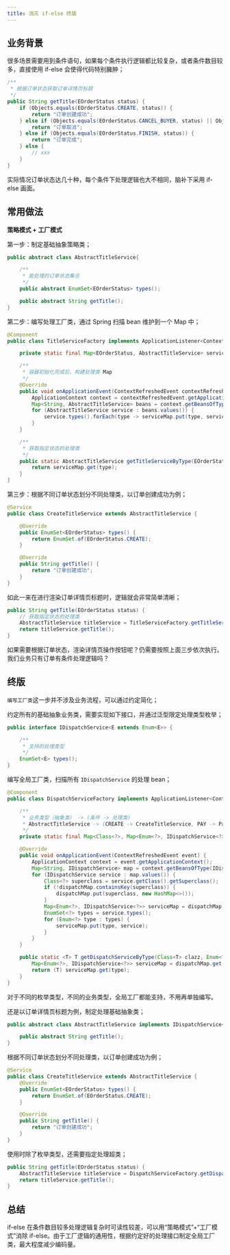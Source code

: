 ```yaml
---
title: 消灭 if-else 终版
---
```


## 业务背景

很多场景需要用到条件语句，如果每个条件执行逻辑都比较复杂，或者条件数目较多，直接使用 if-else 会使得代码特别臃肿；

```java
/**
 * 根据订单状态获取订单详情页标题
 */
public String getTitle(EOrderStatus status) {
    if (Objects.equals(EOrderStatus.CREATE, status)) {
        return "订单创建成功";
    } else if (Objects.equals(EOrderStatus.CANCEL_BUYER, status) || Objects.equals(EOrderStatus.CANCEL_SELLER, status)) {
        return "订单取消";
    } else if (Objects.equals(EOrderStatus.FINISH, status)) {
        return "订单完成";
    } else {
        // xxx
    }
}
```

实际情况订单状态达几十种，每个条件下处理逻辑也大不相同，脑补下采用 if-else 画面。

## 常用做法

**策略模式 + 工厂模式**

第一步：制定基础抽象策略类；

```java
public abstract class AbstractTitleService{

    /**
     * 能处理的订单状态集合
     */
    public abstract EnumSet<EOrderStatus> types();

    public abstract String getTitle();
}
```

第二步：编写处理工厂类，通过 Spring 扫描 bean 维护到一个 Map 中；

```java
@Component
public class TitleServiceFactory implements ApplicationListener<ContextRefreshedEvent> {

    private static final Map<EOrderStatus, AbstractTitleService> serviceMap = new HashMap<>();

    /**
     * 容器初始化完成后，构建处理类 Map
     */
    @Override
    public void onApplicationEvent(ContextRefreshedEvent contextRefreshedEvent) {
        ApplicationContext context = contextRefreshedEvent.getApplicationContext();
        Map<String, AbstractTitleService> beans = context.getBeansOfType(AbstractTitleService.class);
        for (AbstractTitleService service : beans.values()) {
            service.types().forEach(type -> serviceMap.put(type, service));
        }
    }

    /**
     * 获取指定状态的处理类
     */
    public static AbstractTitleService getTitleServiceByType(EOrderStatus type) {
        return serviceMap.get(type);
    }
}
```

第三步：根据不同订单状态划分不同处理类，以订单创建成功为例；

```java
@Service
public class CreateTitleService extends AbstractTitleService {

    @Override
    public EnumSet<EOrderStatus> types() {
        return EnumSet.of(EOrderStatus.CREATE);
    }

    @Override
    public String getTitle() {
        return "订单创建成功";
    }
}
```

如此一来在进行渲染订单详情页标题时，逻辑就会非常简单清晰；

```java
public String getTitle(EOrderStatus status) {
    // 获取指定状态的处理类
    AbstractTitleService titleService = TitleServiceFactory.getTitleServiceByType(status);
    return titleService.getTitle();
}
```

如果需要根据订单状态，渲染详情页操作按钮呢？仍需要按照上面三步依次执行。我们业务只有订单有条件处理逻辑吗？

## 终版

`编写工厂类`这一步并不涉及业务流程，可以通过约定简化；

约定所有的基础抽象业务类，需要实现如下接口，并通过泛型限定处理类型枚举；

```java
public interface IDispatchService<E extends Enum<E>> {

    /**
     * 支持的处理类型
     */
    EnumSet<E> types();
}
```

编写全局工厂类，扫描所有 `IDispatchService` 的处理 bean；

```java
@Component
public class DispatchServiceFactory implements ApplicationListener<ContextRefreshedEvent> {

    /**
     * 业务类型（抽象类） -> (条件 -> 处理类)
     * AbstractTitleService -> (CREATE -> CreateTitleService, PAY -> PayTitleService)
     */
    private static final Map<Class<?>, Map<Enum<?>, IDispatchService<?>>> dispatchMap = new HashMap<>();

    @Override
    public void onApplicationEvent(ContextRefreshedEvent event) {
        ApplicationContext context = event.getApplicationContext();
        Map<String, IDispatchService> map = context.getBeansOfType(IDispatchService.class);
        for (IDispatchService service : map.values()) {
            Class<?> superclass = service.getClass().getSuperclass();
            if (!dispatchMap.containsKey(superclass)) {
                dispatchMap.put(superclass, new HashMap<>());
            }
            Map<Enum<?>, IDispatchService<?>> serviceMap = dispatchMap.get(superclass);
            EnumSet<?> types = service.types();
            for (Enum<?> type : types) {
                serviceMap.put(type, service);
            }
        }
    }

    public static <T> T getDispatchServiceByType(Class<T> clazz, Enum<?> type) {
        Map<Enum<?>, IDispatchService<?>> serviceMap = dispatchMap.get(clazz);
        return (T) serviceMap.get(type);
    }
}
```

对于不同的枚举类型，不同的业务类型，全局工厂都能支持，不用再单独编写。

还是以订单详情页标题为例，制定处理基础抽象类；

```java
public abstract class AbstractTitleService implements IDispatchService<EOrderStatus> {

    public abstract String getTitle();
}
```

根据不同订单状态划分不同处理类，以订单创建成功为例；

```java
@Service
public class CreateTitleService extends AbstractTitleService {
    @Override
    public EnumSet<EOrderStatus> types() {
        return EnumSet.of(EOrderStatus.CREATE);
    }

    @Override
    public String getTitle() {
        return "订单创建成功";
    }
}
```

使用时除了枚举类型，还需要指定处理超类；

```java
public String getTitle(EOrderStatus status) {
    AbstractTitleService titleService = DispatchServiceFactory.getDispatchServiceByType(AbstractTitleService.class, status);
    return titleService.getTitle();
}
```

## 总结

if-else 在条件数目较多处理逻辑复杂时可读性较差，可以用“策略模式”+“工厂模式”消除 if-else。由于工厂逻辑的通用性，根据约定好的处理接口制定全局工厂类，最大程度减少编码量。
